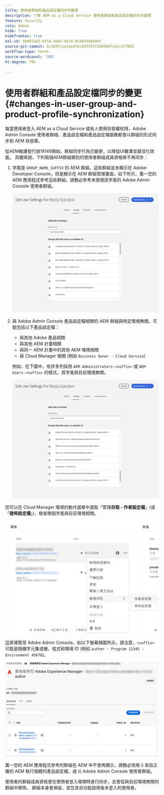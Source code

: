 ```yaml
---
title: 使用者群組和產品設定檔同步的變更
description: 了解 AEM as a Cloud Service 使用者群組和產品設定檔同步的變更
feature: Security
role: Admin
hide: true
hidefromtoc: true
exl-id: 0b097ab3-bf1d-4d43-9e19-d544594844ef
source-git-commit: 5c103fcce1ae47bc89f4f572d89967c62c1f7603
workflow-type: tm+mt
source-wordcount: '385'
ht-degree: 79%

---
```


# 使用者群組和產品設定檔同步的變更 {#changes-in-user-group-and-product-profile-synchronization}

每當使用者登入 AEM as a Cloud Service 或有人使用存取權杖時，Adobe Admin Console 使用者群組、產品設定檔和產品設定檔服務都會以群組的形式同步到 AEM 存放庫。

從AEM維護發行說19149開始，群組同步行為已變更，以降低UI雜湊並最佳化效能。 具體來說，下列兩個AEM群組類別的使用者群組成員資格將不再同步：

1. 字尾是 `GROUP_NAME_SUFFIX` 的 AEM 群組。這些群組並未顯示在 Adobe Developer Console，但是顯示在 AEM 群組管理畫面，如下所示。萬一您的 AEM 應用程式參考這些群組，請務必參考未使用該字尾的 Adobe Admin Console 使用者群組。

   ![已移除的群組 1](/help/security/assets/removed-groups-1.png)

1. 與 Adobe Admin Console 產品設定檔相關的 AEM 群組與特定環境無關。可能包括以下產品設定檔：

   * 與其他 Adobe 產品相關
   * 與其他 AEM 計畫相關
   * 與同一 AEM 計畫中的其他 AEM 環境相關
   * 與 Cloud Manager 相關 (例如 `Business Owner - Cloud Service`)

   例如，在下圖中，有許多列採用 `AEM Administrators-<suffix>` 或 `AEM Users-<suffix>` 的樣式，其字尾與目前環境無關。

   ![已移除的群組 2](/help/security/assets/removed-groups-2.png)

您可以在 Cloud Manager 環境的動作選單中選取「管理&#x200B;**存取 - 作者設定檔**」(或「**發佈設定檔**」)，檢查哪個字尾與目前環境相關。

![檢查字尾](/help/security/assets/suffix-check.png)

這將導覽至 Adobe Admin Console，如以下螢幕擷圖所示。請注意，`<suffix>` 可能是隨機字元集或層、程式和環境 ID (例如 `author - Program 12345 - Environment 45678`)。

![ Admin Console 中的字尾](/help/security/assets/admin-console-profile-suffixes.png)

萬一您的 AEM 應用程式參考的群組在 AEM 中不會再顯示，請務必改用 i) 來自正確的 AEM 執行個體的產品設定檔，或 ii) Adobe Admin Console 使用者群組。

使用者的群組成員資格會在使用者登入環境時進行同步，且會從與目前環境無關的群組中移除。 群組本身會保留，並包含自功能啟用後未登入的使用者。
